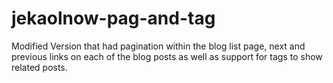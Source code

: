 # jekaolnow-pag-and-tag
Modified Version that had pagination within the blog list page, next and previous links on each of the blog posts as well as support for tags to show related posts.
